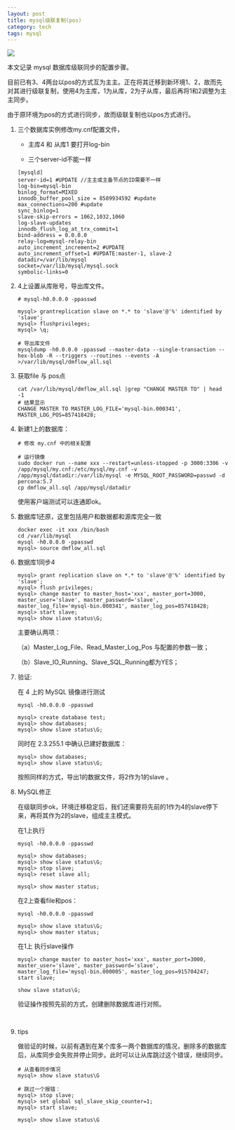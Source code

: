 ```yaml
---
layout: post
title: mysql级联复制(pos)
category: tech
tags: mysql
---
```

![](https://cdn.kelu.org/blog/tags/mysql.jpg)



本文记录 mysql 数据库级联同步的配置步骤。

目前已有3、4两台以pos的方式互为主主。正在将其迁移到新环境1、2，故而先对其进行级联复制，使用4为主库，1为从库，2为子从库，最后再将1和2调整为主主同步。

由于原环境为pos的方式进行同步，故而级联复制也以pos方式进行。

1. 三个数据库实例修改my.cnf配置文件，

   * 主库4  和 从库1 要打开log-bin


   * 三个server-id不能一样

   ```
   [mysqld]
   server-id=1 #UPDATE //主主或主备节点的ID需要不一样
   log-bin=mysql-bin
   binlog_format=MIXED
   innodb_buffer_pool_size = 8589934592 #update
   max_connections=200 #update
   sync_binlog=1
   slave-skip-errors = 1062,1032,1060
   log-slave-updates
   innodb_flush_log_at_trx_commit=1
   bind-address = 0.0.0.0
   relay-log=mysql-relay-bin
   auto_increment_increment=2 #UPDATE
   auto_increment_offset=1 #UPDATE:master-1, slave-2
   datadir=/var/lib/mysql
   socket=/var/lib/mysql/mysql.sock
   symbolic-links=0
   ```

2. 4上设置从库账号，导出库文件。

   ```
   # mysql-h0.0.0.0 -ppasswd

   mysql> grantreplication slave on *.* to 'slave'@'%' identified by 'slave';
   mysql> flushprivileges;
   mysql> \q;

   # 导出库文件
   mysqldump -h0.0.0.0 -ppasswd --master-data --single-transaction --hex-blob -R --triggers --routines --events -A >/var/lib/mysql/dmflow_all.sql
   ```

3. 获取file 与 pos点 

   ```
   cat /var/lib/mysql/dmflow_all.sql |grep "CHANGE MASTER TO" | head -1
   # 结果显示
   CHANGE MASTER TO MASTER_LOG_FILE='mysql-bin.000341', MASTER_LOG_POS=857418428;
   ```

4. 新建1上的数据库：

   ```
   # 修改 my.cnf 中的相关配置

   # 运行镜像
   sudo docker run --name xxx --restart=unless-stopped -p 3000:3306 -v /app/mysql/my.cnf:/etc/mysql/my.cnf -v /app/mysql/datadir:/var/lib/mysql -e MYSQL_ROOT_PASSWORD=passwd -d percona:5.7
   cp dmflow_all.sql /app/mysql/datadir
   ```

   使用客户端测试可以连通即ok。

5. 数据库1还原，这里包括用户和数据都和源库完全一致

   ```
   docker exec -it xxx /bin/bash
   cd /var/lib/mysql
   mysql -h0.0.0.0 -ppasswd
   mysql> source dmflow_all.sql
   ```

6. 数据库1同步4 

   ```
   mysql> grant replication slave on *.* to 'slave'@'%' identified by 'slave';
   mysql> flush privileges;
   mysql> change master to master_host='xxx', master_port=3000, master_user='slave', master_password='slave', master_log_file='mysql-bin.000341', master_log_pos=857418428;
   mysql> start slave;
   mysql> show slave status\G;
   ```

   主要确认两项：

   （a）Master_Log_File、Read_Master_Log_Pos 与配置的参数一致；

   （b）Slave_IO_Running、Slave_SQL_Running都为YES； 

7. 验证:

   在 4 上的 MySQL 镜像进行测试

   ```
   mysql -h0.0.0.0 -ppasswd

   mysql> create database test;
   mysql> show databases;
   mysql> show slave status\G;
   ```

   同时在 2.3.255.1 中确认已建好数据库：

   ```
   mysql> show databases;
   mysql> show slave status\G;
   ```

   按照同样的方式，导出1的数据文件，将2作为1的slave 。

8. MySQL修正

   在级联同步ok，环境迁移稳定后，我们还需要将先前的1作为4的slave停下来，再将其作为2的slave，组成主主模式。

   在1上执行

   ```
   mysql -h0.0.0.0 -ppasswd

   mysql> show databases;
   mysql> show slave status\G;
   mysql> stop slave;
   mysql> reset slave all;

   mysql> show master status;
   ```

   在2上查看file和pos：

   ```
   mysql -h0.0.0.0 -ppasswd

   mysql> show slave status\G;
   mysql> show master status;
   ```

   在1上 执行slave操作

   ```
   mysql> change master to master_host='xxx', master_port=3000, master_user='slave', master_password='slave', master_log_file='mysql-bin.000005', master_log_pos=915704247;
   start slave;

   show slave status\G;
   ```

   验证操作按照先前的方式，创建删除数据库进行对照。

   ​

9. tips

   做验证的时候，以前有遇到在某个库多一两个数据库的情况，删除多的数据库后，从库同步会失败并停止同步。此时可以让从库跳过这个错误，继续同步。

   ```
   # 从查看同步情况
   mysql> show slave status\G  

   # 跳过一个报错：
   mysql> stop slave; 
   mysql> set global sql_slave_skip_counter=1; 
   mysql> start slave; 

   mysql> show slave status\G 
   ```

   ​

   ​

   ​